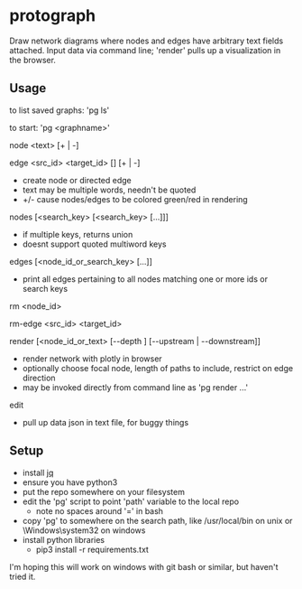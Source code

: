 # protograph

Draw network diagrams where nodes and edges have arbitrary text fields attached. Input data via command line; 'render' pulls up a visualization in the browser.

## Usage

to list saved graphs: 'pg ls'

to start: 'pg \<graphname\>'



node \<text\> [+ | -]

edge <src_id> <target_id> [<text>] [+ | -]
- create node or directed edge
- text may be multiple words, needn't be quoted
- +/- cause nodes/edges to be colored green/red in rendering

nodes [<search_key> [<search_key> [...]]]
- if multiple keys, returns union
- doesnt support quoted multiword keys

edges [<node_id_or_search_key> [...]]
- print all edges pertaining to all nodes matching one or more ids or search keys

rm <node_id>

rm-edge <src_id> <target_id>

render [<node_id_or_text> [--depth <int>] [--upstream | --downstream]] 
- render network with plotly in browser
- optionally choose focal node, length of paths to include, restrict on edge direction
- may be invoked directly from command line as 'pg <graph> render ...'

edit
- pull up data json in text file, for buggy things



## Setup

* install [jq](https://github.com/stedolan/jq/releases)
* ensure you have python3
* put the repo somewhere on your filesystem
* edit the 'pg' script to point 'path' variable to the local repo
  * note no spaces around '=' in bash
* copy 'pg' to somewhere on the search path, like /usr/local/bin on unix or \Windows\system32 on windows
* install python libraries
  * pip3 install -r requirements.txt
  
I'm hoping this will work on windows with git bash or similar, but haven't tried it.

